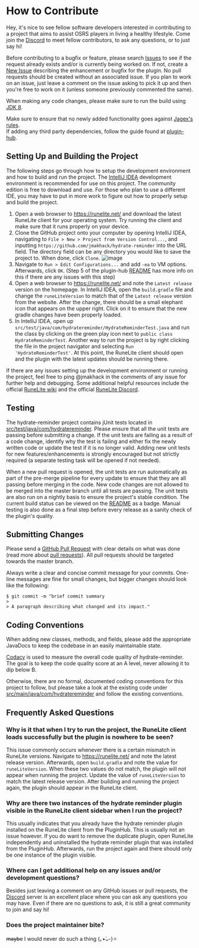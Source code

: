 # How to Contribute

Hey, it's nice to see fellow software developers interested in contributing to a project that aims to assist OSRS players in living a healthy lifestyle. Come join the [Discord](https://discord.gg/RTgxfFW9mS) to meet fellow contributors, to ask any questions, or to just say hi!

Before contributing to a bugfix or feature, please search [Issues](https://github.com/jmakhack/hydrate-reminder/issues) to see if the request already exists and/or is currently being worked on. If not, create a [New Issue](https://github.com/jmakhack/hydrate-reminder/issues/new/choose) describing the enhancement or bugfix for the plugin. No pull requests should be created without an associated issue. If you plan to work on an issue, just leave a comment on the issue asking to pick it up and then you're free to work on it (unless someone previously commented the same).

When making any code changes, please make sure to run the build using [JDK 8](https://www.oracle.com/java/technologies/javase/javase-jdk8-downloads.html).

Make sure to ensure that no newly added functionality goes against [Jagex's rules](https://secure.runescape.com/m=news/another-message-about-unofficial-clients?oldschool=1).  
If adding any third party dependencies, follow the guide found at [plugin-hub](https://github.com/runelite/plugin-hub#third-party-dependencies).

## Setting Up and Building the Project

The following steps go through how to setup the development environment and how to build and run the project. The [IntelliJ IDEA](https://www.jetbrains.com/idea/) development environment is recommended for use on this project. The community edition is free to download and use. For those who plan to use a different IDE, you may have to put in more work to figure out how to properly setup and build the project.

1.  Open a web browser to https://runelite.net/ and download the latest RuneLite client for your operating system. Try running the client and make sure that it runs properly on your device.
2.  Clone the GitHub project onto your computer by opening IntelliJ IDEA, navigating to `File > New > Project from Version Control...`, and inputting `https://github.com/jmakhack/hydrate-reminder` into the URL field. The directory field can be any directory you would like to save the project to. When done, click `Clone`.
![image](https://user-images.githubusercontent.com/1442227/185886676-a5c03998-97b1-458f-87ba-c855c2fa0a9f.png)
3.  Navigate to `Run > Edit Configurations...` and add `-ea` to VM options. Afterwards, click `OK`. (Step 5 of the plugin-hub [README](https://github.com/runelite/plugin-hub/blob/master/README.md#using-the-template-repository) has more info on this if there are any issues with this step)
4.  Open a web browser to https://runelite.net/ and note the `Latest release` version on the homepage. In IntelliJ IDEA, open the `build.gradle` file and change the `runeLiteVersion` to match that of the `Latest release` version from the website. After the change, there should be a small elephant icon that appears on the upper right. Click on it to ensure that the new gradle changes have been properly loaded.
5.  In IntelliJ IDEA, open up `src/test/java/com/hydratereminder/HydrateReminderTest.java` and run the class by clicking on the green play icon next to `public class HydrateReminderTest`. Another way to run the project is by right clicking the file in the project navigator and selecting `Run 'HydrateReminderTest'`. At this point, the RuneLite client should open and the plugin with the latest updates should be running there.

If there are any issues setting up the development environment or running the project, feel free to ping @jmakhack in the comments of any issue for further help and debugging. Some additional helpful resources include the official [RuneLite wiki](https://github.com/runelite/runelite/wiki/Building-with-IntelliJ-IDEA) and the official [RuneLite Discord](https://discord.gg/ArdAhnN).

## Testing

The hydrate-reminder project contains jUnit tests located in [src/test/java/com/hydratereminder](https://github.com/jmakhack/hydrate-reminder/tree/master/src/test/java/com/hydratereminder). Please ensure that all the unit tests are passing before submitting a change. If the unit tests are failing as a result of a code change, identify why the test is failing and either fix the newly written code or update the test if it is no longer valid. Adding new unit tests for new features/enhancements is strongly encouraged but not strictly required (a separate testing task will be opened if not needed).

When a new pull request is opened, the unit tests are run automatically as part of the pre-merge pipeline for every update to ensure that they are all passing before merging in the code. New code changes are not allowed to be merged into the master branch until all tests are passing. The unit tests are also run on a nightly basis to ensure the project's stable condition. The current build status can be viewed on the [README](https://github.com/jmakhack/hydrate-reminder/blob/master/README.md) as a badge. Manual testing is also done as a final step before every release as a sanity check of the plugin's quality.

## Submitting Changes

Please send a [GitHub Pull Request](https://github.com/jmakhack/hydrate-reminder/pull/new/master) with clear details on what was done (read more about [pull requests](http://help.github.com/pull-requests/)). All pull requests should be targeted towards the master branch.

Always write a clear and concise commit message for your commits. One-line messages are fine for small changes, but bigger changes should look like the following:

    $ git commit -m "brief commit summary
    > 
    > A paragraph describing what changed and its impact."

## Coding Conventions

When adding new classes, methods, and fields, please add the appropriate JavaDocs to keep the codebase in an easily maintainable state.

[Codacy](https://app.codacy.com/gh/jmakhack/hydrate-reminder/dashboard) is used to measure the overall code quality of hydrate-reminder. The goal is to keep the code quality score at an A level, never allowing it to dip below B.

Otherwise, there are no formal, documented coding conventions for this project to follow, but please take a look at the existing code under [src/main/java/com/hydratereminder](https://github.com/jmakhack/hydrate-reminder/tree/master/src/main/java/com/hydratereminder) and follow the existing conventions.

## Frequently Asked Questions

### Why is it that when I try to run the project, the RuneLite client loads successfully but the plugin is nowhere to be seen?

This issue commonly occurs whenever there is a certain mismatch in RuneLite versions. Navigate to https://runelite.net/ and note the latest release version. Afterwards, open `build.gradle` and note the value for `runeLiteVersion`. When these two values do not match, the plugin will not appear when running the project. Update the value of `runeLiteVersion` to match the latest release version. After building and running the project again, the plugin should appear in the RuneLite client.

### Why are there two instances of the hydrate reminder plugin visible in the RuneLite client sidebar when I run the project?

This usually indicates that you already have the hydrate reminder plugin installed on the RuneLite client from the PluginHub. This is usually not an issue however. If you do want to remove the duplicate plugin, open RuneLite independently and uninstalled the hydrate reminder plugin that was installed from the PluginHub. Afterwards, run the project again and there should only be one instance of the plugin visible.

### Where can I get additional help on any issues and/or development questions?

Besides just leaving a comment on any GitHub issues or pull requests, the [Discord](https://discord.gg/RTgxfFW9mS) server is an excellent place where you can ask any questions you may have. Even if there are no questions to ask, it is still a great community to join and say hi!

### Does the project maintainer bite?

~~maybe~~ I would never do such a thing (｡•̀ᴗ-)✧
